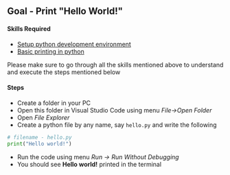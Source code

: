 ## Goal - Print "Hello World!"
#### Skills Required
* [Setup python development environment](https://nagasudhir.blogspot.com/2020/04/setup-python-development-environment_14.html)
* [Basic printing in python](https://nagasudhir.blogspot.com/2020/04/basic-printing-in-python.html)

Please make sure to go through all the skills mentioned above to understand and execute the steps mentioned below

#### Steps
* Create a folder in your PC
* Open this folder in Visual Studio Code using menu _File->Open Folder_
* Open _File Explorer_
* Create a python file by any name, say ```hello.py``` and write the following
```python
# filename - hello.py
print("Hello world!")
```
* Run the code using menu _Run -> Run Without Debugging_
* You should see __Hello world!__ printed in the terminal
<!--stackedit_data:
eyJwcm9wZXJ0aWVzIjoidGl0bGU6IFByaW50IFwiSGVsbG8gV2
9ybGQhXCJcbmF1dGhvcjogTmFnYXN1ZGhpciBQdWxsYVxudGFn
czogJ3B5dGhvbiwgbGVhcm5pbmcnXG5jYXRlZ29yaWVzOiB0YW
1pbmdfcHl0aG9uX2dvYWxcbmRhdGU6ICcyMDIwLTA0LTE1J1xu
IiwiaGlzdG9yeSI6Wy01MzA3Njg3OTksLTEwMDU4NTc2MTRdfQ
==
-->